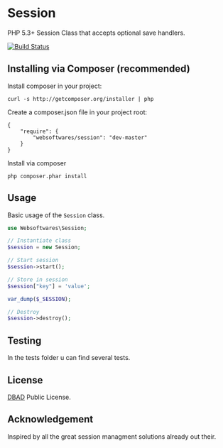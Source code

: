 # Session
PHP 5.3+ Session Class that accepts optional save handlers.

[![Build Status](https://api.travis-ci.org/websoftwares/Session.png)](https://travis-ci.org/websoftwares/Session)

## Installing via Composer (recommended)

Install composer in your project:
```
curl -s http://getcomposer.org/installer | php
```

Create a composer.json file in your project root:
```
{
    "require": {
        "websoftwares/session": "dev-master"
    }
}
```
Install via composer
```
php composer.phar install
```

## Usage
Basic usage of the `Session` class.

```php
use Websoftwares\Session;

// Instantiate class
$session = new Session;

// Start session
$session->start();

// Store in session
$session["key"] = 'value';

var_dump($_SESSION);

// Destroy
$session->destroy();
```

## Testing
In the tests folder u can find several tests.

## License
[DBAD](http://www.dbad-license.org/ "DBAD") Public License.

## Acknowledgement
Inspired by all the great session managment solutions already out their.